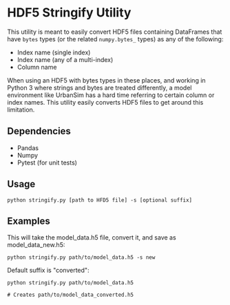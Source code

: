 # HDF5 Stringify Utility

This utility is meant to easily convert HDF5 files containing DataFrames that have `bytes` types (or the related `numpy.bytes_` types) as any of the following:
 
 * Index name (single index)
 * Index name (any of a multi-index)
 * Column name
 
 When using an HDF5 with bytes types in these places, and working in Python 3 where strings and bytes are treated differently, a model environment like UrbanSim has a hard time referring to certain column or index names. This utility easily converts HDF5 files to get around this limitation. 
 
 ## Dependencies
 
 * Pandas
 * Numpy
 * Pytest (for unit tests)
 
 ## Usage
 
```
python stringify.py [path to HFD5 file] -s [optional suffix]
```

## Examples

This will take the model_data.h5 file, convert it, and save as model_data_new.h5:

```
python stringify.py path/to/model_data.h5 -s new
```

Default suffix is "converted":
 
```
python stringify.py path/to/model_data.h5

# Creates path/to/model_data_converted.h5
```
